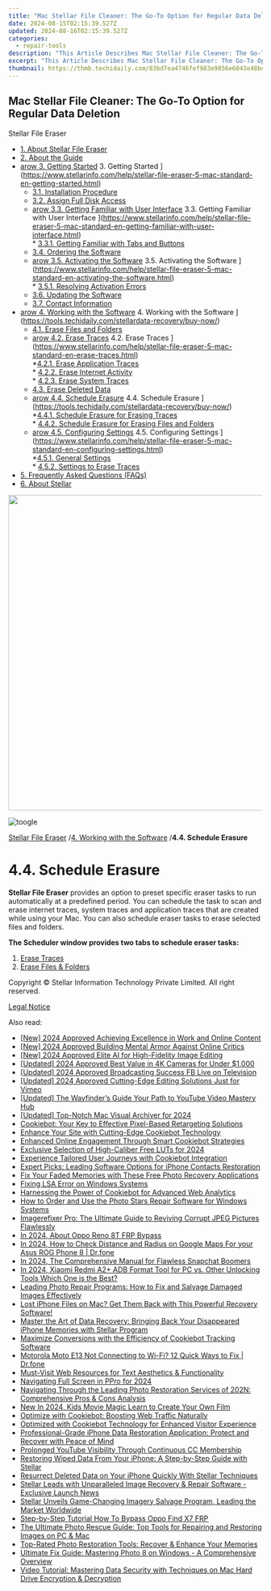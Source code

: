 ```yaml
---
title: "Mac Stellar File Cleaner: The Go-To Option for Regular Data Deletion"
date: 2024-08-15T02:15:39.527Z
updated: 2024-08-16T02:15:39.527Z
categories:
  - repair-tools
description: "This Article Describes Mac Stellar File Cleaner: The Go-To Option for Regular Data Deletion"
excerpt: "This Article Describes Mac Stellar File Cleaner: The Go-To Option for Regular Data Deletion"
thumbnail: https://thmb.techidaily.com/83bd7ea4746fef983e9856e6043e48be8dfdd87c4406254504ec111012f48674.jpg
---
```


## Mac Stellar File Cleaner: The Go-To Option for Regular Data Deletion

Stellar File Eraser

* [1. About Stellar File Eraser](https://tools.techidaily.com/stellardata-recovery/buy-now/)
* [2. About the Guide](https://tools.techidaily.com/stellardata-recovery/buy-now/)
* [arow 3. Getting Started](https://www.stellarinfo.com/help/public/frontEnd/onlinehelp/images/arow.png) 3\. Getting Started ](https://www.stellarinfo.com/help/stellar-file-eraser-5-mac-standard-en-getting-started.html)  
  * [3.1. Installation Procedure](https://tools.techidaily.com/stellardata-recovery/buy-now/)  
  * [3.2. Assign Full Disk Access](https://tools.techidaily.com/stellardata-recovery/buy-now/)  
  * [arow 3.3. Getting Familiar with User Interface](https://www.stellarinfo.com/help/public/frontEnd/onlinehelp/images/arow.png) 3.3\. Getting Familiar with User Interface ](https://www.stellarinfo.com/help/stellar-file-eraser-5-mac-standard-en-getting-familiar-with-user-interface.html)  
         * [3.3.1. Getting Familiar with Tabs and Buttons](https://tools.techidaily.com/stellardata-recovery/buy-now/)  
  * [3.4. Ordering the Software](https://tools.techidaily.com/stellardata-recovery/buy-now/)  
  * [arow 3.5. Activating the Software](https://www.stellarinfo.com/help/public/frontEnd/onlinehelp/images/arow.png) 3.5\. Activating the Software ](https://www.stellarinfo.com/help/stellar-file-eraser-5-mac-standard-en-activating-the-software.html)  
         * [3.5.1. Resolving Activation Errors](https://tools.techidaily.com/stellardata-recovery/buy-now/)  
  * [3.6. Updating the Software](https://tools.techidaily.com/stellardata-recovery/buy-now/)  
  * [3.7. Contact Information](https://tools.techidaily.com/stellardata-recovery/buy-now/)
* [arow 4. Working with the Software](https://www.stellarinfo.com/help/public/frontEnd/onlinehelp/images/arow.png) 4\. Working with the Software ](https://tools.techidaily.com/stellardata-recovery/buy-now/)  
  * [4.1. Erase Files and Folders](https://tools.techidaily.com/stellardata-recovery/buy-now/)  
  * [arow 4.2. Erase Traces](https://www.stellarinfo.com/help/public/frontEnd/onlinehelp/images/arow.png) 4.2\. Erase Traces ](https://www.stellarinfo.com/help/stellar-file-eraser-5-mac-standard-en-erase-traces.html)  
         *[4.2.1. Erase Application Traces](https://tools.techidaily.com/stellardata-recovery/buy-now/)  
         * [4.2.2. Erase Internet Activity](https://tools.techidaily.com/stellardata-recovery/buy-now/)  
         * [4.2.3. Erase System Traces](https://tools.techidaily.com/stellardata-recovery/buy-now/)  
  * [4.3. Erase Deleted Data](https://tools.techidaily.com/stellardata-recovery/buy-now/)  
  * [arow 4.4. Schedule Erasure](https://www.stellarinfo.com/help/public/frontEnd/onlinehelp/images/arow.png) 4.4\. Schedule Erasure ](https://tools.techidaily.com/stellardata-recovery/buy-now/)  
         *[4.4.1. Schedule Erasure for Erasing Traces](https://tools.techidaily.com/stellardata-recovery/buy-now/)  
         * [4.4.2. Schedule Erasure for Erasing Files and Folders](https://tools.techidaily.com/stellardata-recovery/buy-now/)  
  * [arow 4.5. Configuring Settings](https://www.stellarinfo.com/help/public/frontEnd/onlinehelp/images/arow.png) 4.5\. Configuring Settings ](https://www.stellarinfo.com/help/stellar-file-eraser-5-mac-standard-en-configuring-settings.html)  
         *[4.5.1. General Settings](https://tools.techidaily.com/stellardata-recovery/buy-now/)  
         * [4.5.2. Settings to Erase Traces](https://tools.techidaily.com/stellardata-recovery/buy-now/)
* [5. Frequently Asked Questions (FAQs)](https://www.stellarinfo.com/help/stellar-file-eraser-5-mac-standard-en-frequently-asked-questions-faqs.html)
* [6. About Stellar](https://tools.techidaily.com/stellardata-recovery/buy-now/)

<!-- affiliate ads begin -->
<a href="https://electronicx.pxf.io/c/5597632/1872496/14483" target="_top" id="1872496"><img src="//a.impactradius-go.com/display-ad/14483-1872496" border="0" alt="" width="750" height="625"/></a><img height="0" width="0" src="https://imp.pxf.io/i/5597632/1872496/14483" style="position:absolute;visibility:hidden;" border="0" />
<!-- affiliate ads end -->
![toogle](https://www.stellarinfo.com/help/public/frontEnd/onlinehelp/images/toogle.png)

[Stellar File Eraser](https://tools.techidaily.com/stellardata-recovery/buy-now/) /[4. Working with the Software](https://tools.techidaily.com/stellardata-recovery/buy-now/) /**4.4\. Schedule Erasure**

# **4.4\. Schedule Erasure**

**Stellar File Eraser** provides an option to preset specific eraser tasks to run automatically at a predefined period. You can schedule the task to scan and erase internet traces, system traces and application traces that are created while using your Mac. You can also schedule eraser tasks to erase selected files and folders.

 **The Scheduler window provides two tabs to schedule eraser tasks:**

1. [Erase Traces](https://appsumo.8odi.net/gmezyk)
2. [Erase Files & Folders](https://imp.i110150.net/r5bmpn)

 Copyright © Stellar Information Technology Private Limited. All right reserved.

[Legal Notice](https://tools.techidaily.com/stellardata-recovery/buy-now/)

<ins class="adsbygoogle"
     style="display:block"
     data-ad-format="autorelaxed"
     data-ad-client="ca-pub-7571918770474297"
     data-ad-slot="1223367746"></ins>



<ins class="adsbygoogle"
     style="display:block"
     data-ad-client="ca-pub-7571918770474297"
     data-ad-slot="8358498916"
     data-ad-format="auto"
     data-full-width-responsive="true"></ins>



<span class="atpl-alsoreadstyle">Also read:</span>
<div><ul>
<li><a href="https://eaxpv-info.techidaily.com/new-2024-approved-achieving-excellence-in-work-and-online-content/"><u>[New] 2024 Approved  Achieving Excellence in Work and Online Content</u></a></li>
<li><a href="https://facebook-video-share.techidaily.com/new-2024-approved-building-mental-armor-against-online-critics/"><u>[New] 2024 Approved  Building Mental Armor Against Online Critics</u></a></li>
<li><a href="https://vp-tips.techidaily.com/new-2024-approved-elite-ai-for-high-fidelity-image-editing/"><u>[New] 2024 Approved  Elite AI for High-Fidelity Image Editing</u></a></li>
<li><a href="https://fox-hovers.techidaily.com/updated-2024-approved-best-value-in-4k-cameras-for-under-1000/"><u>[Updated] 2024 Approved  Best Value in 4K Cameras for Under $1,000</u></a></li>
<li><a href="https://facebook-video-content.techidaily.com/updated-2024-approved-broadcasting-success-fb-live-on-television/"><u>[Updated] 2024 Approved  Broadcasting Success  FB Live on Television</u></a></li>
<li><a href="https://vimeo-videos.techidaily.com/updated-2024-approved-cutting-edge-editing-solutions-just-for-vimeo/"><u>[Updated] 2024 Approved  Cutting-Edge Editing Solutions Just for Vimeo</u></a></li>
<li><a href="https://facebook-record-videos.techidaily.com/updated-the-wayfinders-guide-your-path-to-youtube-video-mastery-hub/"><u>[Updated] The Wayfinder’s Guide  Your Path to YouTube Video Mastery Hub</u></a></li>
<li><a href="https://remote-screen-capture.techidaily.com/updated-top-notch-mac-visual-archiver-for-2024/"><u>[Updated] Top-Notch Mac Visual Archiver for 2024</u></a></li>
<li><a href="https://data-safeguard.techidaily.com/cookiebot-your-key-to-effective-pixel-based-retargeting-solutions/"><u>Cookiebot: Your Key to Effective Pixel-Based Retargeting Solutions</u></a></li>
<li><a href="https://data-safeguard.techidaily.com/enhance-your-site-with-cutting-edge-cookiebot-technology/"><u>Enhance Your Site with Cutting-Edge Cookiebot Technology</u></a></li>
<li><a href="https://data-safeguard.techidaily.com/enhanced-online-engagement-through-smart-cookiebot-strategies/"><u>Enhanced Online Engagement Through Smart Cookiebot Strategies</u></a></li>
<li><a href="https://fox-access.techidaily.com/exclusive-selection-of-high-caliber-free-luts-for-2024/"><u>Exclusive Selection of High-Caliber Free LUTs for 2024</u></a></li>
<li><a href="https://data-safeguard.techidaily.com/experience-tailored-user-journeys-with-cookiebot-integration/"><u>Experience Tailored User Journeys with Cookiebot Integration</u></a></li>
<li><a href="https://data-safeguard.techidaily.com/expert-picks-leading-software-options-for-iphone-contacts-restoration/"><u>Expert Picks: Leading Software Options for iPhone Contacts Restoration</u></a></li>
<li><a href="https://data-safeguard.techidaily.com/fix-your-faded-memories-with-these-free-photo-recovery-applications/"><u>Fix Your Faded Memories with These Free Photo Recovery Applications</u></a></li>
<li><a href="https://win11.techidaily.com/fixing-lsa-error-on-windows-systems/"><u>Fixing LSA Error on Windows Systems</u></a></li>
<li><a href="https://data-safeguard.techidaily.com/harnessing-the-power-of-cookiebot-for-advanced-web-analytics/"><u>Harnessing the Power of Cookiebot for Advanced Web Analytics</u></a></li>
<li><a href="https://data-safeguard.techidaily.com/how-to-order-and-use-the-photo-stars-repair-software-for-windows-systems/"><u>How to Order and Use the Photo Stars Repair Software for Windows Systems</u></a></li>
<li><a href="https://data-safeguard.techidaily.com/imagerefixer-pro-the-ultimate-guide-to-reviving-corrupt-jpeg-pictures-flawlessly/"><u>Imagerefixer Pro: The Ultimate Guide to Reviving Corrupt JPEG Pictures Flawlessly</u></a></li>
<li><a href="https://android-frp.techidaily.com/in-2024-about-oppo-reno-8t-frp-bypass-by-drfone-android/"><u>In 2024, About Oppo Reno 8T FRP Bypass</u></a></li>
<li><a href="https://android-location-track.techidaily.com/in-2024-how-to-check-distance-and-radius-on-google-maps-for-your-asus-rog-phone-8-drfone-by-drfone-virtual-android/"><u>In 2024, How to Check Distance and Radius on Google Maps For your Asus ROG Phone 8 | Dr.fone</u></a></li>
<li><a href="https://snapchat-videos.techidaily.com/in-2024-the-comprehensive-manual-for-flawless-snapchat-boomers/"><u>In 2024, The Comprehensive Manual for Flawless Snapchat Boomers</u></a></li>
<li><a href="https://bypass-frp.techidaily.com/in-2024-xiaomi-redmi-a2plus-adb-format-tool-for-pc-vs-other-unlocking-tools-which-one-is-the-best-by-drfone-android/"><u>In 2024, Xiaomi Redmi A2+ ADB Format Tool for PC vs. Other Unlocking Tools Which One is the Best?</u></a></li>
<li><a href="https://data-safeguard.techidaily.com/leading-photo-repair-programs-how-to-fix-and-salvage-damaged-images-effectively/"><u>Leading Photo Repair Programs: How to Fix and Salvage Damaged Images Effectively</u></a></li>
<li><a href="https://data-safeguard.techidaily.com/lost-iphone-files-on-mac-get-them-back-with-this-powerful-recovery-software/"><u>Lost iPhone Files on Mac? Get Them Back with This Powerful Recovery Software!</u></a></li>
<li><a href="https://data-safeguard.techidaily.com/master-the-art-of-data-recovery-bringing-back-your-disappeared-iphone-memories-with-stellar-program/"><u>Master the Art of Data Recovery: Bringing Back Your Disappeared iPhone Memories with Stellar Program</u></a></li>
<li><a href="https://data-safeguard.techidaily.com/maximize-conversions-with-the-efficiency-of-cookiebot-tracking-software/"><u>Maximize Conversions with the Efficiency of Cookiebot Tracking Software</u></a></li>
<li><a href="https://fix-guide.techidaily.com/motorola-moto-e13-not-connecting-to-wi-fi-12-quick-ways-to-fix-drfone-by-drfone-fix-android-problems-fix-android-problems/"><u>Motorola Moto E13 Not Connecting to Wi-Fi? 12 Quick Ways to Fix | Dr.fone</u></a></li>
<li><a href="https://extra-information.techidaily.com/must-visit-web-resources-for-text-aesthetics-and-functionality/"><u>Must-Visit Web Resources for Text Aesthetics & Functionality</u></a></li>
<li><a href="https://extra-skills.techidaily.com/navigating-full-screen-in-ppro-for-2024/"><u>Navigating Full Screen in PPro for 2024</u></a></li>
<li><a href="https://data-safeguard.techidaily.com/navigating-through-the-leading-photo-restoration-services-of-202n-comprehensive-pros-and-cons-analysis/"><u>Navigating Through the Leading Photo Restoration Services of 202N: Comprehensive Pros & Cons Analysis</u></a></li>
<li><a href="https://video-content-creator.techidaily.com/new-in-2024-kids-movie-magic-learn-to-create-your-own-film/"><u>New In 2024, Kids Movie Magic Learn to Create Your Own Film</u></a></li>
<li><a href="https://data-safeguard.techidaily.com/optimize-with-cookiebot-boosting-web-traffic-naturally/"><u>Optimize with Cookiebot: Boosting Web Traffic Naturally</u></a></li>
<li><a href="https://data-safeguard.techidaily.com/optimized-with-cookiebot-technology-for-enhanced-visitor-experience/"><u>Optimized with Cookiebot Technology for Enhanced Visitor Experience</u></a></li>
<li><a href="https://data-safeguard.techidaily.com/professional-grade-iphone-data-restoration-application-protect-and-recover-with-peace-of-mind/"><u>Professional-Grade iPhone Data Restoration Application: Protect and Recover with Peace of Mind</u></a></li>
<li><a href="https://youtube-clips.techidaily.com/prolonged-youtube-visibility-through-continuous-cc-membership/"><u>Prolonged YouTube Visibility Through Continuous CC Membership</u></a></li>
<li><a href="https://data-safeguard.techidaily.com/restoring-wiped-data-from-your-iphone-a-step-by-step-guide-with-stellar/"><u>Restoring Wiped Data From Your iPhone: A Step-by-Step Guide with Stellar</u></a></li>
<li><a href="https://data-safeguard.techidaily.com/resurrect-deleted-data-on-your-iphone-quickly-with-stellar-techniques/"><u>Resurrect Deleted Data on Your iPhone Quickly With Stellar Techniques</u></a></li>
<li><a href="https://data-safeguard.techidaily.com/stellar-leads-with-unparalleled-image-recovery-and-repair-software-exclusive-launch-news/"><u>Stellar Leads with Unparalleled Image Recovery & Repair Software - Exclusive Launch News</u></a></li>
<li><a href="https://data-safeguard.techidaily.com/stellar-unveils-game-changing-imagery-salvage-program-leading-the-market-worldwide/"><u>Stellar Unveils Game-Changing Imagery Salvage Program, Leading the Market Worldwide</u></a></li>
<li><a href="https://android-frp.techidaily.com/step-by-step-tutorial-how-to-bypass-oppo-find-x7-frp-by-drfone-android/"><u>Step-by-Step Tutorial How To Bypass Oppo Find X7 FRP</u></a></li>
<li><a href="https://data-safeguard.techidaily.com/the-ultimate-photo-rescue-guide-top-tools-for-repairing-and-restoring-images-on-pc-and-mac/"><u>The Ultimate Photo Rescue Guide: Top Tools for Repairing and Restoring Images on PC & Mac</u></a></li>
<li><a href="https://data-safeguard.techidaily.com/top-rated-photo-restoration-tools-recover-and-enhance-your-memories/"><u>Top-Rated Photo Restoration Tools: Recover & Enhance Your Memories</u></a></li>
<li><a href="https://data-safeguard.techidaily.com/ultimate-fix-guide-mastering-photo-8-on-windows-a-comprehensive-overview/"><u>Ultimate Fix Guide: Mastering Photo 8 on Windows - A Comprehensive Overview</u></a></li>
<li><a href="https://data-safeguard.techidaily.com/video-tutorial-mastering-data-security-with-techniques-on-mac-hard-drive-encryption-and-decryption/"><u>Video Tutorial: Mastering Data Security with Techniques on Mac Hard Drive Encryption & Decryption</u></a></li>
</ul></div>
